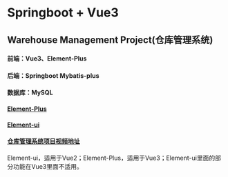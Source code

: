 # Springboot + Vue3
## Warehouse Management Project(仓库管理系统)

#### 前端：Vue3、Element-Plus
#### 后端：Springboot Mybatis-plus
#### 数据库：MySQL

#### [Element-Plus](http://element-plus.org/)
#### [Element-ui](https://element.eleme.io/)
#### [仓库管理系统项目视频地址](https://www.bilibili.com/video/BV1Qe411V7TZ)

Element-ui，适用于Vue2；Element-Plus，适用于Vue3；Element-ui里面的部分功能在Vue3里面不适用。
